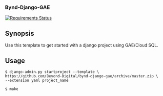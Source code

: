 ### Bynd-Django-GAE

[![Requirements Status](https://requires.io/github/Beyond-Digital/bynd-django-gae/requirements.svg?branch=master)](https://requires.io/github/Beyond-Digital/bynd-django-gae/requirements/?branch=master)

## Synopsis

Use this template to get started with a django project using GAE/Cloud SQL.

## Usage

    $ django-admin.py startproject --template \
    https://github.com/Beyond-Digital/bynd-django-gae/archive/master.zip \
    --extension yaml project_name

    $ make
